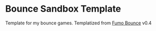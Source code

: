 # Bounce Sandbox Template
Template for my bounce games. Templatized from [Fumo Bounce](https://github.com/NafeeJ/Fumo-Bounce) v0.4
